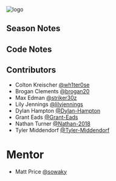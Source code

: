 ![logo](https://github.com/FRC-3695/2023-Season---Crescendo/blob/master/Logo.jpeg?raw=true)
## Season Notes
## Code Notes
## Contributors
- Colton Kreischer [@wh1ter0se](https://github.com/wh1ter0se)
- Brogan Clements [@brogan20](https://github.com/brogan20)
- Max Edman [@striker30z](https://github.com/striker30z)
- Lily Jennings [@lilyjennings](https://github.com/lilyjennings)
- Dylan Hampton [@Dylan-Hampton](https://github.com/Dylan-Hampton)
- Grant Eads [@Grant-Eads](https://github.com/Grant-Eads)
- Nathan Turner [@Nathan-2018](https://gitHub.com/Nathan-2018)
- Tyler Middendorf [@Tyler-Middendorf](https://github.com/Tyler-Middendorf)
# Mentor
- Matt Price [@sowaky](https://github.com/SoWaky)
